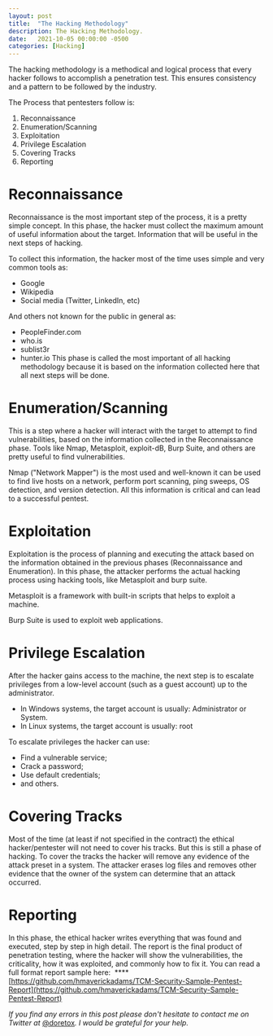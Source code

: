 ```yaml
---
layout: post
title:  "The Hacking Methodology"
description: The Hacking Methodology.
date:   2021-10-05 00:00:00 -0500
categories: [Hacking]
---
```

The hacking methodology is a methodical and logical process that every hacker follows to accomplish a penetration test. This ensures consistency and a pattern to be followed by the industry.

The Process that pentesters follow is:
1. Reconnaissance
2. Enumeration/Scanning
3. Exploitation
4. Privilege Escalation
5. Covering Tracks
6. Reporting

# Reconnaissance
Reconnaissance is the most important step of the process, it is a pretty simple concept. In this phase, the hacker must collect the maximum amount of useful information about the target. Information that will be useful in the next steps of hacking.

To collect this information, the hacker most of the time uses simple and very common tools as:
- Google
- Wikipedia
- Social media (Twitter, LinkedIn, etc)

And others not known for the public in general as:
- PeopleFinder.com
- who.is
- sublist3r
- hunter.io
This phase is called the most important of all hacking methodology because it is based on the information collected here that all next steps will be done.

# Enumeration/Scanning

This is a step where a hacker will interact with the target to attempt to find vulnerabilities, based on the information collected in the Reconnaissance phase.
Tools like Nmap, Metasploit, exploit-dB, Burp Suite, and others are pretty useful to find vulnerabilities.

Nmap ("Network Mapper") is the most used and well-known it can be used to find live hosts on a network, perform port scanning, ping sweeps, OS detection, and version detection. All this information is critical and can lead to a successful pentest.

# Exploitation

Exploitation is the process of planning and executing the attack based on the information obtained in the previous phases (Reconnaissance and Enumeration). In this phase, the attacker performs the actual hacking process using hacking tools, like Metasploit and burp suite.

Metasploit is a framework with built-in scripts that helps to exploit a machine.

Burp Suite is used to exploit web applications.

# Privilege Escalation

After the hacker gains access to the machine, the next step is to escalate privileges from a low-level account (such as a guest account) up to the administrator.

- In Windows systems, the target account is usually: Administrator or System.
- In Linux systems, the target account is usually: root

To escalate privileges the hacker can use:
- Find a vulnerable service;
- Crack a password;
- Use default credentials;
- and others.

# Covering Tracks

Most of the time (at least if not specified in the contract) the ethical hacker/pentester will not need to cover his tracks. But this is still a phase of hacking.
To cover the tracks the hacker will remove any evidence of the attack preset in a system. The attacker erases log files and removes other evidence that the owner of the system can determine that an attack occurred.

# Reporting

In this phase, the ethical hacker writes everything that was found and executed, step by step in high detail.
The report is the final product of penetration testing, where the hacker will show the vulnerabilities, the criticality, how it was exploited, and commonly how to fix it.
You can read a full format report sample here:  ****[https://github.com/hmaverickadams/TCM-Security-Sample-Pentest-Report](https://github.com/hmaverickadams/TCM-Security-Sample-Pentest-Report)


*If you find any errors in this post please don't hesitate to contact me on Twitter at* [@doretox](https://twitter.com/doretox)*. I would be grateful for your help.*
